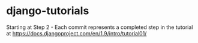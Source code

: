 # django-tutorials
Starting at Step 2 - Each commit represents a completed step in the tutorial at https://docs.djangoproject.com/en/1.9/intro/tutorial01/
